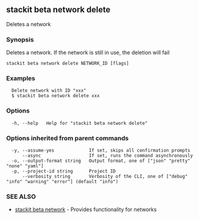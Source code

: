## stackit beta network delete

Deletes a network

### Synopsis

Deletes a network.
If the network is still in use, the deletion will fail


```
stackit beta network delete NETWORK_ID [flags]
```

### Examples

```
  Delete network with ID "xxx"
  $ stackit beta network delete xxx
```

### Options

```
  -h, --help   Help for "stackit beta network delete"
```

### Options inherited from parent commands

```
  -y, --assume-yes             If set, skips all confirmation prompts
      --async                  If set, runs the command asynchronously
  -o, --output-format string   Output format, one of ["json" "pretty" "none" "yaml"]
  -p, --project-id string      Project ID
      --verbosity string       Verbosity of the CLI, one of ["debug" "info" "warning" "error"] (default "info")
```

### SEE ALSO

* [stackit beta network](./stackit_beta_network.md)	 - Provides functionality for networks

